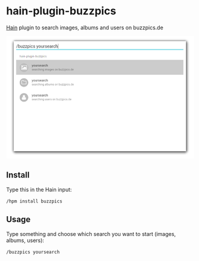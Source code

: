# hain-plugin-buzzpics
[Hain](https://github.com/appetizermonster/hain) plugin to search images, albums and users on buzzpics.de

![screenshot](screenshot.png)

## Install

Type this in the Hain input:
```
/hpm install buzzpics
```

## Usage

Type something and choose which search you want to start (images, albums, users):
```
/buzzpics yoursearch
```
